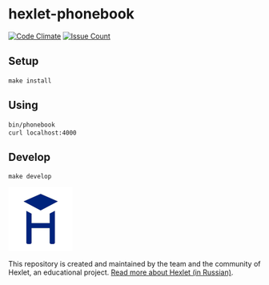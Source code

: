 # hexlet-phonebook

[![Code Climate](https://codeclimate.com/github/hexlet-components/js-phonebook/badges/gpa.svg)](https://codeclimate.com/github/hexlet-components/js-phonebook)
[![Issue Count](https://codeclimate.com/github/hexlet-components/js-phonebook/badges/issue_count.svg)](https://codeclimate.com/github/hexlet-components/js-phonebook)

## Setup

```
make install
```

## Using

```
bin/phonebook
curl localhost:4000
```

## Develop

```
make develop
```

[![Hexlet Ltd. logo](https://raw.githubusercontent.com/Hexlet/assets/master/images/hexlet_logo128.png)](https://ru.hexlet.io/pages/about?utm_source=github&utm_medium=link&utm_campaign=hexlet-phonebook)

This repository is created and maintained by the team and the community of Hexlet, an educational project. [Read more about Hexlet (in Russian)](https://ru.hexlet.io/pages/about?utm_source=github&utm_medium=link&utm_campaign=hexlet-phonebook).
